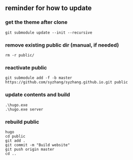 ## reminder for how to update
### get the theme after clone
```
git submodule update --init --recursive
```
### remove existing public dir (manual, if needed)
```
rm -r public/
```
### reactivate public
```
git submodule add -f -b master https://github.com/syzhang/syzhang.github.io.git public
```
### update contents and build
```
.\hugo.exe
.\hugo.exe server
```
### rebuild public
```
hugo
cd public
git add .
git commit -m "Build website"
git push origin master
cd ..
```
